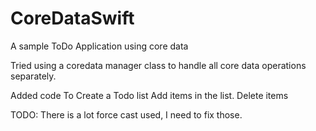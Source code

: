 # CoreDataSwift
A sample ToDo Application using core data 

Tried using a coredata manager class to handle all core data operations separately.

Added code To
Create a Todo list
Add items in the list.
Delete items

TODO: There is a lot force cast used, I need to fix those.
